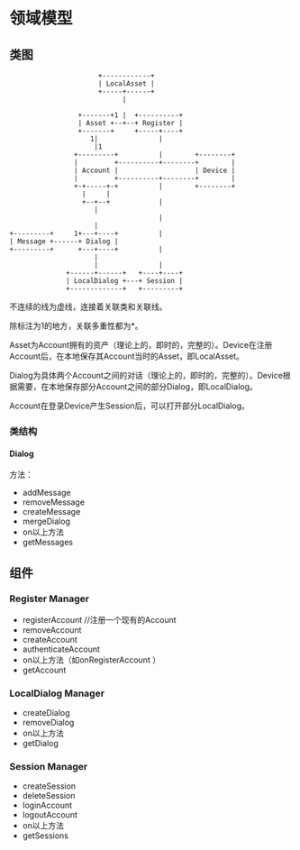 # 领域模型
## 类图
```
                      +------------+
                      | LocalAsset |
                      +-----+------+
                            |

                 +-------+1 |  +----------+
                 | Asset +--+--+ Register |
                 +-------+     +-----+----+
                    1|               |
                     |1
                +---------+          |        +--------+
                |         +----------+--------+        |
                | Account |                   | Device |
                |         +----------+--------+        |
                +-+-----+-+          |        +--------+
                  |     |
                  +--+--+            |
                     |
                                     |
                     |
+---------+     1+---+----+          |
| Message +------+ Dialog |
+---------+      +---+----+          |
                     |
                     |               |
              +------+------+   +----+----+
              | LocalDialog +---+ Session |
              +-------------+   +---------+

```
不连续的线为虚线，连接着关联类和关联线。

除标注为1的地方，关联多重性都为*。

Asset为Account拥有的资产（理论上的，即时的，完整的）。Device在注册Account后，在本地保存其Account当时的Asset，即LocalAsset。

Dialog为具体两个Account之间的对话（理论上的，即时的，完整的）。Device根据需要，在本地保存部分Account之间的部分Dialog，即LocalDialog。

Account在登录Device产生Session后，可以打开部分LocalDialog。

### 类结构
#### Dialog
方法：
- addMessage
- removeMessage
- createMessage
- mergeDialog
- on以上方法
- getMessages

## 组件
### Register Manager
- registerAccount //注册一个现有的Account
- removeAccount
- createAccount
- authenticateAccount
- on以上方法（如onRegisterAccount ）
- getAccount

### LocalDialog Manager
- createDialog
- removeDialog
- on以上方法
- getDialog

### Session Manager
- createSession
- deleteSession
- loginAccount
- logoutAccount
- on以上方法
- getSessions

